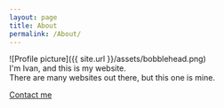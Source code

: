 ```yaml
---
layout: page
title: About
permalink: /About/
---
```

![Profile picture]({{ site.url }}/assets/bobblehead.png)  
I'm Ivan, and this is my website.  
There are many websites out there, but this one is mine.

[Contact me](mailto:grishagin@gmail.com)

